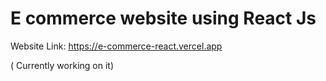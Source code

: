 # E commerce website using React Js

 Website Link: https://e-commerce-react.vercel.app

( Currently working on it)
